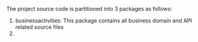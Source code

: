 
The project source code is partitioned into 3 packages as follows:

1. businessactivities: This package contains all business domain and API related source files
2. 